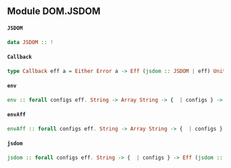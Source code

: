 ## Module DOM.JSDOM

#### `JSDOM`

``` purescript
data JSDOM :: !
```

#### `Callback`

``` purescript
type Callback eff a = Either Error a -> Eff (jsdom :: JSDOM | eff) Unit
```

#### `env`

``` purescript
env :: forall configs eff. String -> Array String -> {  | configs } -> Callback eff Window -> (Eff (jsdom :: JSDOM | eff) Unit)
```

#### `envAff`

``` purescript
envAff :: forall configs eff. String -> Array String -> {  | configs } -> Aff (jsdom :: JSDOM | eff) Window
```

#### `jsdom`

``` purescript
jsdom :: forall configs eff. String -> {  | configs } -> Eff (jsdom :: JSDOM | eff) Document
```


